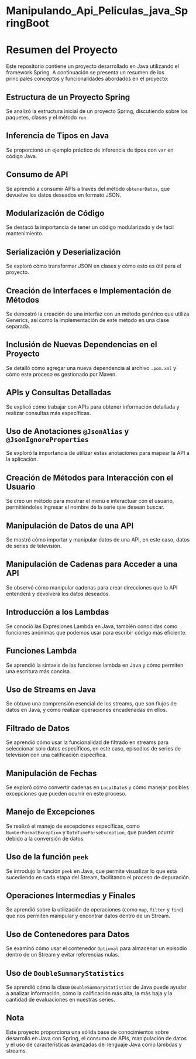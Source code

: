 # Manipulando_Api_Peliculas_java_SpringBoot
# Resumen del Proyecto

Este repositorio contiene un proyecto desarrollado en Java utilizando el framework Spring. A continuación se presenta un resumen de los principales conceptos y funcionalidades abordados en el proyecto:

## Estructura de un Proyecto Spring

Se analizó la estructura inicial de un proyecto Spring, discutiendo sobre los paquetes, clases y el método `run`.

## Inferencia de Tipos en Java

Se proporcionó un ejemplo práctico de inferencia de tipos con `var` en código Java.

## Consumo de API

Se aprendió a consumir APIs a través del método `obtenerDatos`, que devuelve los datos deseados en formato JSON.

## Modularización de Código

Se destacó la importancia de tener un código modularizado y de fácil mantenimiento.

## Serialización y Deserialización

Se exploró cómo transformar JSON en clases y cómo esto es útil para el proyecto.

## Creación de Interfaces e Implementación de Métodos

Se demostró la creación de una interfaz con un método genérico que utiliza Generics, así como la implementación de este método en una clase separada.

## Inclusión de Nuevas Dependencias en el Proyecto

Se detalló cómo agregar una nueva dependencia al archivo `.pom.xml` y cómo este proceso es gestionado por Maven.

## APIs y Consultas Detalladas

Se explicó cómo trabajar con APIs para obtener información detallada y realizar consultas más específicas.

## Uso de Anotaciones `@JsonAlias` y `@JsonIgnoreProperties`

Se exploró la importancia de utilizar estas anotaciones para mapear la API a la aplicación.

## Creación de Métodos para Interacción con el Usuario

Se creó un método para mostrar el menú e interactuar con el usuario, permitiéndoles ingresar el nombre de la serie que desean buscar.

## Manipulación de Datos de una API

Se mostró cómo importar y manipular datos de una API, en este caso, datos de series de televisión.

## Manipulación de Cadenas para Acceder a una API

Se observó cómo manipular cadenas para crear direcciones que la API entenderá y devolverá los datos deseados.

## Introducción a los Lambdas

Se conoció las Expresiones Lambda en Java, también conocidas como funciones anónimas que podemos usar para escribir código más eficiente.

## Funciones Lambda

Se aprendió la sintaxis de las funciones lambda en Java y cómo permiten una escritura más concisa.

## Uso de Streams en Java

Se obtuvo una comprensión esencial de los streams, que son flujos de datos en Java, y cómo realizar operaciones encadenadas en ellos.

## Filtrado de Datos

Se aprendió cómo usar la funcionalidad de filtrado en streams para seleccionar solo datos específicos, en este caso, episodios de series de televisión con una calificación específica.

## Manipulación de Fechas

Se exploró cómo convertir cadenas en `LocalDate`s y cómo manejar posibles excepciones que pueden ocurrir en este proceso.

## Manejo de Excepciones

Se realizó el manejo de excepciones específicas, como `NumberFormatException` y `DateTimeParseException`, que pueden ocurrir debido a la conversión de datos.

## Uso de la función `peek`

Se introdujo la función `peek` en Java, que permite visualizar lo que está sucediendo en cada etapa del Stream, facilitando el proceso de depuración.

## Operaciones Intermedias y Finales

Se aprendió sobre la utilización de operaciones (como `map`, `filter` y `find`) que nos permiten manipular y encontrar datos dentro de un Stream.

## Uso de Contenedores para Datos

Se examinó cómo usar el contenedor `Optional` para almacenar un episodio dentro de un Stream y evitar referencias nulas.

## Uso de `DoubleSummaryStatistics`

Se aprendió cómo la clase `DoubleSummaryStatistics` de Java puede ayudar a analizar información, como la calificación más alta, la más baja y la cantidad de evaluaciones en nuestras series.

## Nota

Este proyecto proporciona una sólida base de conocimientos sobre desarrollo en Java con Spring, el consumo de APIs, manipulación de datos y el uso de características avanzadas del lenguaje Java como lambdas y streams.
